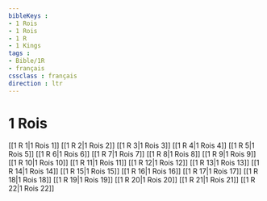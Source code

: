 ```yaml
---
bibleKeys : 
- 1 Rois
- 1 Rois
- 1 R
- 1 Kings
tags : 
- Bible/1R
- français
cssclass : français
direction : ltr
---
```


# 1 Rois

[[1 R 1|1 Rois 1]]
[[1 R 2|1 Rois 2]]
[[1 R 3|1 Rois 3]]
[[1 R 4|1 Rois 4]]
[[1 R 5|1 Rois 5]]
[[1 R 6|1 Rois 6]]
[[1 R 7|1 Rois 7]]
[[1 R 8|1 Rois 8]]
[[1 R 9|1 Rois 9]]
[[1 R 10|1 Rois 10]]
[[1 R 11|1 Rois 11]]
[[1 R 12|1 Rois 12]]
[[1 R 13|1 Rois 13]]
[[1 R 14|1 Rois 14]]
[[1 R 15|1 Rois 15]]
[[1 R 16|1 Rois 16]]
[[1 R 17|1 Rois 17]]
[[1 R 18|1 Rois 18]]
[[1 R 19|1 Rois 19]]
[[1 R 20|1 Rois 20]]
[[1 R 21|1 Rois 21]]
[[1 R 22|1 Rois 22]]
